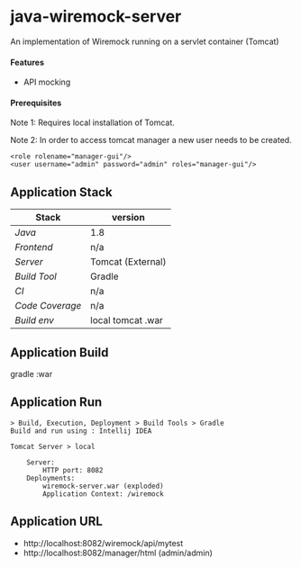 # java-wiremock-server
An implementation of Wiremock running on a servlet container (Tomcat)


#### Features 
- API mocking 

#### Prerequisites

Note 1: Requires local installation of Tomcat.

Note 2: In order to access tomcat manager a new user needs to be created. 
```
<role rolename="manager-gui"/>
<user username="admin" password="admin" roles="manager-gui"/>
```
 
## 

## Application Stack

Stack  | version |
--- | --- |  
*Java* | 1.8 
*Frontend* | n/a 
*Server* | Tomcat (External)
*Build Tool* | Gradle
*CI* | n/a  
*Code Coverage* | n/a
*Build env* | local tomcat .war

## Application Build
gradle :war

## Application Run

```
> Build, Execution, Deployment > Build Tools > Gradle
Build and run using : Intellij IDEA
```

```
Tomcat Server > local

    Server: 
        HTTP port: 8082
    Deployments:
        wiremock-server.war (exploded)
        Application Context: /wiremock
```
 
## Application URL
- http://localhost:8082/wiremock/api/mytest
- http://localhost:8082/manager/html (admin/admin)
